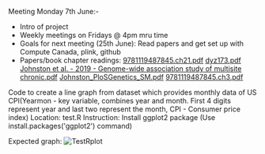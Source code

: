 Meeting Monday 7th June:-
- Intro of project
- Weekly meetings on Fridays @ 4pm mru time
- Goals for next meeting (25th June): Read papers and get set up with Compute Canada, plink, github
- Papers/book chapter readings: 
[9781119487845.ch21.pdf](https://github.com/Loveni09/micm-summer-2021/files/6614401/9781119487845.ch21.pdf)
[dyz173.pdf](https://github.com/Loveni09/micm-summer-2021/files/6614403/dyz173.pdf)
[Johnston et al. - 2019 - Genome-wide association study of multisite chronic.pdf](https://github.com/Loveni09/micm-summer-2021/files/6614404/Johnston.et.al.-.2019.-.Genome-wide.association.study.of.multisite.chronic.pdf)
[Johnston_PloSGenetics_SM.pdf](https://github.com/Loveni09/micm-summer-2021/files/6614408/Johnston_PloSGenetics_SM.pdf)
[9781119487845.ch3.pdf](https://github.com/Loveni09/micm-summer-2021/files/6693342/9781119487845.ch3.pdf)


Code to create a line graph from dataset which provides monthly data of US CPI(Yearmon - key variable, combines year and month. First 4 digits represent year and last two represent the month, CPI - Consumer price index)
Location: test.R
Instruction: Install ggplot2 package (Use install.packages('ggplot2') command)


Expected graph: ![TestRplot](https://user-images.githubusercontent.com/84378192/122909643-7354e300-d366-11eb-9653-4f14bd81bc1c.png)



